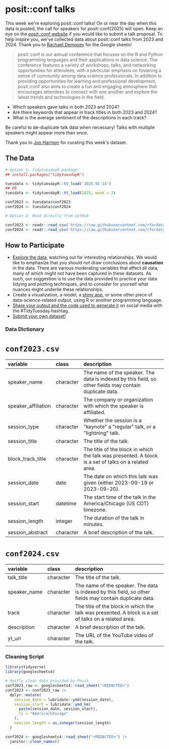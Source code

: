 # posit::conf talks

This week we're exploring posit::conf talks! 
On or near the day when this data is posted, the call for speakers for posit::conf(2025) will open. 
Keep an eye on the [posit::conf website](https://posit.co/conference/) if you would like to submit a talk proposal. 
To help inspire you, we've collected data about posit::conf talks from 2023 and 2024. 
Thank you to [Rachael Dempsey](https://www.linkedin.com/in/rachaeldempsey/) for the Google sheets!

> posit::conf is our annual conference that focuses on the R and Python programming languages and their applications in data science. The conference features a variety of workshops, talks, and networking opportunities for attendees, with a particular emphasis on fostering a sense of community among data science professionals. In addition to providing opportunities for learning and professional development, posit::conf also aims to create a fun and engaging atmosphere that encourages attendees to connect with one another and explore the latest trends and technologies in the field.

- Which speakers gave talks in both 2023 and 2024?
- Are there keywords that appear in track titles in both 2023 and 2024?
- What is the average sentiment of the descriptions in each track?

Be careful to de-duplicate talk data when necessary! 
Talks with multiple speakers might appear more than once.

Thank you to [Jon Harmon](https://github.com/jonthegeek) for curating this week's dataset.

## The Data

```r
# Option 1: tidytuesdayR package 
## install.packages("tidytuesdayR")

tuesdata <- tidytuesdayR::tt_load('2025-01-14')
## OR
tuesdata <- tidytuesdayR::tt_load(2025, week = 2)

conf2023 <- tuesdata$conf2023
conf2024 <- tuesdata$conf2024

# Option 2: Read directly from GitHub

conf2023 <- readr::read_csv('https://raw.githubusercontent.com/rfordatascience/tidytuesday/main/data/2025/2025-01-14/conf2023.csv')
conf2024 <- readr::read_csv('https://raw.githubusercontent.com/rfordatascience/tidytuesday/main/data/2025/2025-01-14/conf2024.csv')
```

## How to Participate

- [Explore the data](https://r4ds.hadley.nz/), watching out for interesting relationships. We would like to emphasize that you should not draw conclusions about **causation** in the data. There are various moderating variables that affect all data, many of which might not have been captured in these datasets. As such, our suggestion is to use the data provided to practice your data tidying and plotting techniques, and to consider for yourself what nuances might underlie these relationships.
- Create a visualization, a model, a [shiny app](https://shiny.posit.co/), or some other piece of data-science-related output, using R or another programming language.
- [Share your output and the code used to generate it](../../../sharing.md) on social media with the #TidyTuesday hashtag.
- [Submit your own dataset!](../../../.github/pr_instructions.md)

### Data Dictionary

# `conf2023.csv`

|variable            |class     |description                           |
|:-------------------|:-------------------------|:-------------------------------------|
|speaker_name        |character |The name of the speaker. The data is indexed by this field, so other fields may contain duplicate data. |
|speaker_affiliation |character |The company or organization with which the speaker is affiliated. |
|session_type        |character |Whether the session is a "keynote" a "regular" talk, or a "lightning" talk. |
|session_title       |character |The title of the talk. |
|block_track_title   |character |The title of the block in which the talk was presented. A block is a set of talks on a related area. |
|session_date        |date      |The date on which this talk was given (either 2023-09-19 or 2023-09-20). |
|session_start       |datetime  |The start time of the talk in the America/Chicago (US CDT) timezone. |
|session_length      |integer   |The duration of the talk in minutes. |
|session_abstract    |character |A brief description of the talk. |

# `conf2024.csv`

|variable     |class     |description                           |
|:------------|:---------|:-------------------------------------|
|talk_title   |character |The title of the talk. |
|speaker_name |character |The name of the speaker. The data is indexed by this field, so other fields may contain duplicate data. |
|track        |character |The title of the block in which the talk was presented. A block is a set of talks on a related area. |
|description  |character |A brief description of the talk. |
|yt_url       |character |The URL of the YouTube video of the talk. |

### Cleaning Script

```r
library(tidyverse)
library(googlesheets4)

# Mostly clean data provided by Posit.
conf2023_raw <- googlesheets4::read_sheet("<REDACTED>")
conf2023 <- conf2023_raw |> 
  dplyr::mutate(
    session_date = lubridate::ymd(session_date),
    session_start = lubridate::ymd_hm(
      paste(session_date, session_start),
      tz = "America/Chicago"
    ),
    session_length = as.integer(session_length)
  )

conf2024 <- googlesheets4::read_sheet("<REDACTED>") |> 
  janitor::clean_names()
```
